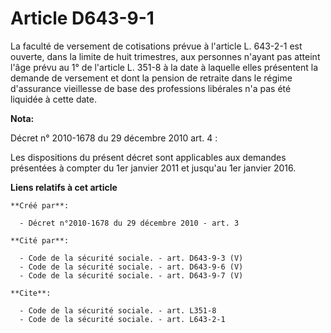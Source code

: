 # Article D643-9-1

La faculté de versement de cotisations prévue à l'article L. 643-2-1 est ouverte, dans la limite de huit trimestres, aux
personnes n'ayant pas atteint l'âge prévu au 1° de l'article L. 351-8 à la date à laquelle elles présentent la demande de
versement et dont la pension de retraite dans le régime d'assurance vieillesse de base des professions libérales n'a pas été
liquidée à cette date.

**Nota:**

Décret n° 2010-1678 du 29 décembre 2010 art. 4 : 

Les dispositions du présent décret sont applicables aux demandes présentées à compter du 1er janvier 2011 et jusqu'au 1er
janvier 2016.

**Liens relatifs à cet article**

	**Créé par**:

	  - Décret n°2010-1678 du 29 décembre 2010 - art. 3

	**Cité par**:

	  - Code de la sécurité sociale. - art. D643-9-3 (V)
	  - Code de la sécurité sociale. - art. D643-9-6 (V)
	  - Code de la sécurité sociale. - art. D643-9-7 (V)

	**Cite**:

	  - Code de la sécurité sociale. - art. L351-8
	  - Code de la sécurité sociale. - art. L643-2-1
